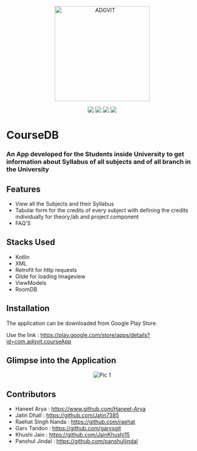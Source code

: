 <p align="center">
  <a href="https://adgvit.com" target="_blank" rel="noopener noreferrer">
    <img width="250" alt="ADGVIT" src="https://user-images.githubusercontent.com/76744982/170110267-04d208f3-b03d-425b-8dc2-6b8b6de9a462.png">
  </a>
</p> 
<p align="center">
  <img src="https://img.shields.io/badge/Android%20Studio-2020.3.1-green">
  <img src="https://img.shields.io/badge/Kotlin--yellow">
  <img src="https://img.shields.io/badge/XML-%20%20-yellow">
  <img src="https://img.shields.io/badge/Platform-Android-orange">
</p>

# CourseDB

### An App developed for the Students inside University to get information about Syllabus of all subjects and of all branch in the University
## Features
- View all the Subjects and their Syllabus
- Tabular form for the credits of every subject with defining the credits individually for theory,lab and project component
- FAQ'S

## Stacks Used
- Kotlin
- XML
- Retrofit for http requests
- Glide for loading Imageview
- ViewModels
- RoomDB

## Installation
The application can be downloaded from Google Play Store.

Use the link :
https://play.google.com/store/apps/details?id=com.adgvit.courseApp

## Glimpse into the Application

<p align="center">
<img src = "https://user-images.githubusercontent.com/76744982/170111311-92a57845-d8b5-41ec-b59d-1c9f5e0494ce.png" alt = "Pic 1" /> 
 
  
 </p>
 
 
## Contributors
- Haneet Arya : https://www.github.com/Haneet-Arya
- Jatin Dhall : https://github.com/Jatin7385
- Raehat Singh Nanda : https://github.com/raehat
- Garv Tandon : https://github.com/garvsgit
- Khushi Jain : https://github.com/JainKhushi15
- Panshul Jindal : https://github.com/panshuljindal


